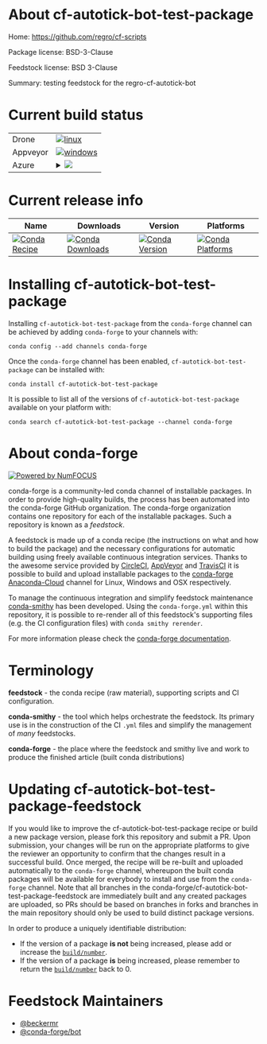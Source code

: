 About cf-autotick-bot-test-package
==================================

Home: https://github.com/regro/cf-scripts

Package license: BSD-3-Clause

Feedstock license: BSD 3-Clause

Summary: testing feedstock for the regro-cf-autotick-bot



Current build status
====================


<table><tr>
    <td>Drone</td>
    <td>
      <a href="https://cloud.drone.io/conda-forge/cf-autotick-bot-test-package-feedstock-v18-feedstock">
        <img alt="linux" src="https://img.shields.io/drone/build/conda-forge/cf-autotick-bot-test-package-feedstock-v18-feedstock/master.svg?label=Linux">
      </a>
    </td>
  </tr><tr>
    <td>Appveyor</td>
    <td>
      <a href="https://ci.appveyor.com/project/conda-forge/cf-autotick-bot-test-package-feedstock-v18-feedstock/branch/master">
        <img alt="windows" src="https://img.shields.io/appveyor/ci/conda-forge/cf-autotick-bot-test-package-feedstock-v18-feedstock/master.svg?label=Windows">
      </a>
    </td>
  </tr>
    
  <tr>
    <td>Azure</td>
    <td>
      <details>
        <summary>
          <a href="https://dev.azure.com/conda-forge/feedstock-builds/_build/latest?definitionId=&branchName=master">
            <img src="https://dev.azure.com/conda-forge/feedstock-builds/_apis/build/status/cf-autotick-bot-test-package-feedstock-v18-feedstock?branchName=master">
          </a>
        </summary>
        <table>
          <thead><tr><th>Variant</th><th>Status</th></tr></thead>
          <tbody><tr>
              <td>linux</td>
              <td>
                <a href="https://dev.azure.com/conda-forge/feedstock-builds/_build/latest?definitionId=&branchName=master">
                  <img src="https://dev.azure.com/conda-forge/feedstock-builds/_apis/build/status/cf-autotick-bot-test-package-feedstock-v18-feedstock?branchName=master&jobName=linux&configuration=linux_" alt="variant">
                </a>
              </td>
            </tr><tr>
              <td>linux_aarch64</td>
              <td>
                <a href="https://dev.azure.com/conda-forge/feedstock-builds/_build/latest?definitionId=&branchName=master">
                  <img src="https://dev.azure.com/conda-forge/feedstock-builds/_apis/build/status/cf-autotick-bot-test-package-feedstock-v18-feedstock?branchName=master&jobName=linux&configuration=linux_aarch64_" alt="variant">
                </a>
              </td>
            </tr><tr>
              <td>linux_ppc64le</td>
              <td>
                <a href="https://dev.azure.com/conda-forge/feedstock-builds/_build/latest?definitionId=&branchName=master">
                  <img src="https://dev.azure.com/conda-forge/feedstock-builds/_apis/build/status/cf-autotick-bot-test-package-feedstock-v18-feedstock?branchName=master&jobName=linux&configuration=linux_ppc64le_" alt="variant">
                </a>
              </td>
            </tr><tr>
              <td>osx</td>
              <td>
                <a href="https://dev.azure.com/conda-forge/feedstock-builds/_build/latest?definitionId=&branchName=master">
                  <img src="https://dev.azure.com/conda-forge/feedstock-builds/_apis/build/status/cf-autotick-bot-test-package-feedstock-v18-feedstock?branchName=master&jobName=osx&configuration=osx_" alt="variant">
                </a>
              </td>
            </tr><tr>
              <td>win</td>
              <td>
                <a href="https://dev.azure.com/conda-forge/feedstock-builds/_build/latest?definitionId=&branchName=master">
                  <img src="https://dev.azure.com/conda-forge/feedstock-builds/_apis/build/status/cf-autotick-bot-test-package-feedstock-v18-feedstock?branchName=master&jobName=win&configuration=win_" alt="variant">
                </a>
              </td>
            </tr>
          </tbody>
        </table>
      </details>
    </td>
  </tr>
</table>

Current release info
====================

| Name | Downloads | Version | Platforms |
| --- | --- | --- | --- |
| [![Conda Recipe](https://img.shields.io/badge/recipe-cf--autotick--bot--test--package-green.svg)](https://anaconda.org/conda-forge/cf-autotick-bot-test-package) | [![Conda Downloads](https://img.shields.io/conda/dn/conda-forge/cf-autotick-bot-test-package.svg)](https://anaconda.org/conda-forge/cf-autotick-bot-test-package) | [![Conda Version](https://img.shields.io/conda/vn/conda-forge/cf-autotick-bot-test-package.svg)](https://anaconda.org/conda-forge/cf-autotick-bot-test-package) | [![Conda Platforms](https://img.shields.io/conda/pn/conda-forge/cf-autotick-bot-test-package.svg)](https://anaconda.org/conda-forge/cf-autotick-bot-test-package) |

Installing cf-autotick-bot-test-package
=======================================

Installing `cf-autotick-bot-test-package` from the `conda-forge` channel can be achieved by adding `conda-forge` to your channels with:

```
conda config --add channels conda-forge
```

Once the `conda-forge` channel has been enabled, `cf-autotick-bot-test-package` can be installed with:

```
conda install cf-autotick-bot-test-package
```

It is possible to list all of the versions of `cf-autotick-bot-test-package` available on your platform with:

```
conda search cf-autotick-bot-test-package --channel conda-forge
```


About conda-forge
=================

[![Powered by NumFOCUS](https://img.shields.io/badge/powered%20by-NumFOCUS-orange.svg?style=flat&colorA=E1523D&colorB=007D8A)](http://numfocus.org)

conda-forge is a community-led conda channel of installable packages.
In order to provide high-quality builds, the process has been automated into the
conda-forge GitHub organization. The conda-forge organization contains one repository
for each of the installable packages. Such a repository is known as a *feedstock*.

A feedstock is made up of a conda recipe (the instructions on what and how to build
the package) and the necessary configurations for automatic building using freely
available continuous integration services. Thanks to the awesome service provided by
[CircleCI](https://circleci.com/), [AppVeyor](https://www.appveyor.com/)
and [TravisCI](https://travis-ci.com/) it is possible to build and upload installable
packages to the [conda-forge](https://anaconda.org/conda-forge)
[Anaconda-Cloud](https://anaconda.org/) channel for Linux, Windows and OSX respectively.

To manage the continuous integration and simplify feedstock maintenance
[conda-smithy](https://github.com/conda-forge/conda-smithy) has been developed.
Using the ``conda-forge.yml`` within this repository, it is possible to re-render all of
this feedstock's supporting files (e.g. the CI configuration files) with ``conda smithy rerender``.

For more information please check the [conda-forge documentation](https://conda-forge.org/docs/).

Terminology
===========

**feedstock** - the conda recipe (raw material), supporting scripts and CI configuration.

**conda-smithy** - the tool which helps orchestrate the feedstock.
                   Its primary use is in the construction of the CI ``.yml`` files
                   and simplify the management of *many* feedstocks.

**conda-forge** - the place where the feedstock and smithy live and work to
                  produce the finished article (built conda distributions)


Updating cf-autotick-bot-test-package-feedstock
===============================================

If you would like to improve the cf-autotick-bot-test-package recipe or build a new
package version, please fork this repository and submit a PR. Upon submission,
your changes will be run on the appropriate platforms to give the reviewer an
opportunity to confirm that the changes result in a successful build. Once
merged, the recipe will be re-built and uploaded automatically to the
`conda-forge` channel, whereupon the built conda packages will be available for
everybody to install and use from the `conda-forge` channel.
Note that all branches in the conda-forge/cf-autotick-bot-test-package-feedstock are
immediately built and any created packages are uploaded, so PRs should be based
on branches in forks and branches in the main repository should only be used to
build distinct package versions.

In order to produce a uniquely identifiable distribution:
 * If the version of a package **is not** being increased, please add or increase
   the [``build/number``](https://conda.io/docs/user-guide/tasks/build-packages/define-metadata.html#build-number-and-string).
 * If the version of a package **is** being increased, please remember to return
   the [``build/number``](https://conda.io/docs/user-guide/tasks/build-packages/define-metadata.html#build-number-and-string)
   back to 0.

Feedstock Maintainers
=====================

* [@beckermr](https://github.com/beckermr/)
* [@conda-forge/bot](https://github.com/conda-forge/bot/)

